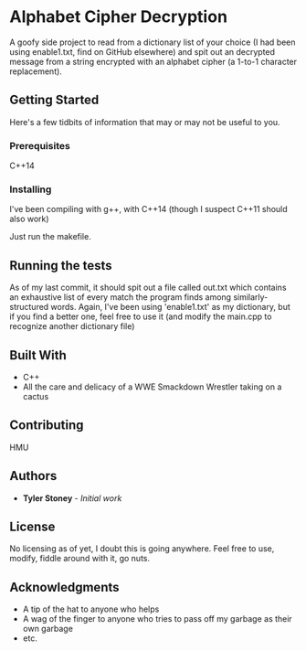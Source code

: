 # Alphabet Cipher Decryption

A goofy side project to read from a dictionary list of your choice (I had been using enable1.txt, find on GitHub elsewhere) and spit out an decrypted message from a string encrypted with an alphabet cipher (a 1-to-1 character replacement).

## Getting Started

Here's a few tidbits of information that may or may not be useful to you.

### Prerequisites

C++14

### Installing

I've been compiling with g++, with C++14 (though I suspect C++11 should also work)

Just run the makefile.

## Running the tests

As of my last commit, it should spit out a file called out.txt which contains an exhaustive list of every match the program finds among similarly-structured words.
Again, I've been using 'enable1.txt' as my dictionary, but if you find a better one, feel free to use it (and modify the main.cpp to recognize another dictionary file)


## Built With

* C++
* All the care and delicacy of a WWE Smackdown Wrestler taking on a cactus


## Contributing

HMU

## Authors

* **Tyler Stoney** - *Initial work*

## License

No licensing as of yet, I doubt this is going anywhere. Feel free to use, modify, fiddle around with it, go nuts.

## Acknowledgments

* A tip of the hat to anyone who helps
* A wag of the finger to anyone who tries to pass off my garbage as their own garbage
* etc.
